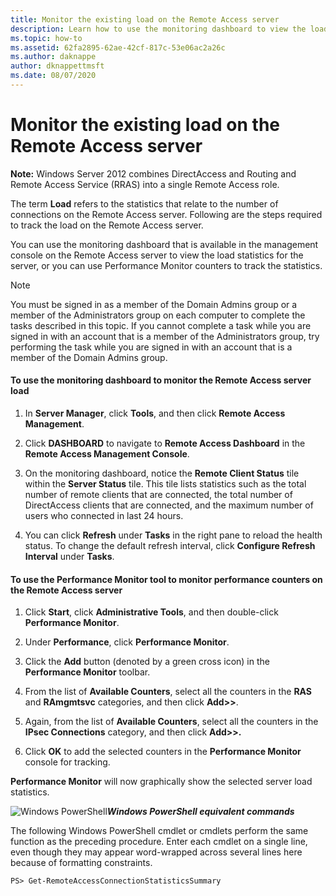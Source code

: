 ```yaml
---
title: Monitor the existing load on the Remote Access server
description: Learn how to use the monitoring dashboard to view the load statistics for the server, or you can use Performance Monitor counters to track the statistics.
ms.topic: how-to
ms.assetid: 62fa2895-62ae-42cf-817c-53e06ac2a26c
ms.author: daknappe
author: dknappettmsft
ms.date: 08/07/2020
---
```

# Monitor the existing load on the Remote Access server

**Note:** Windows Server 2012 combines DirectAccess and Routing and Remote Access Service (RRAS) into a single Remote Access role.

The term **Load** refers to the statistics that relate to the number of connections on the Remote Access server. Following are the steps required to track the load on the Remote Access server.

You can use the monitoring dashboard that is available in the management console on the Remote Access server to view the load statistics for the server, or you can use Performance Monitor counters to track the statistics.

> [!NOTE]
> You must be signed in as a member of the Domain Admins group or a member of the Administrators group on each computer to complete the tasks described in this topic. If you cannot complete a task while you are signed in with an account that is a member of the Administrators group, try performing the task while you are signed in with an account that is a member of the Domain Admins group.

#### To use the monitoring dashboard to monitor the Remote Access server load

1.  In **Server Manager**, click **Tools**, and then click **Remote Access Management**.

2.  Click **DASHBOARD** to navigate to **Remote Access Dashboard** in the **Remote Access Management Console**.

3.  On the monitoring dashboard, notice the **Remote Client Status** tile within the **Server Status** tile. This tile lists statistics such as the total number of remote clients that are connected, the total number of DirectAccess clients that are connected, and the maximum number of users who connected in last 24 hours.

4.  You can click **Refresh** under **Tasks** in the right pane to reload the health status. To change the default refresh interval, click **Configure Refresh Interval** under **Tasks**.

#### To use the Performance Monitor tool to monitor performance counters on the Remote Access server

1.  Click **Start**, click **Administrative Tools**, and then double-click **Performance Monitor**.

2.  Under **Performance**, click **Performance Monitor**.

3.  Click the **Add** button (denoted by a green cross icon) in the **Performance Monitor** toolbar.

4.  From the list of **Available Counters**, select all the counters in the **RAS** and **RAmgmtsvc** categories, and then click **Add>>**.

5.  Again, from the list of **Available Counters**, select all the counters in the **IPsec Connections** category, and then click **Add>>.**

6.  Click **OK** to add the selected counters in the **Performance Monitor** console for tracking.

**Performance Monitor** will now graphically show the selected server load statistics.

![Windows PowerShell](../../../media/Monitor-the-existing-load-on-the-Remote-Access-server/PowerShellLogoSmall.gif)***<em>Windows PowerShell equivalent commands</em>***

The following Windows PowerShell cmdlet or cmdlets perform the same function as the preceding procedure. Enter each cmdlet on a single line, even though they may appear word-wrapped across several lines here because of formatting constraints.

```
PS> Get-RemoteAccessConnectionStatisticsSummary
```



